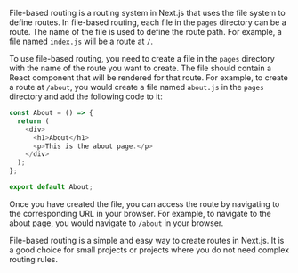 File-based routing is a routing system in Next.js that uses the file system to define routes. In file-based routing, each file in the `pages` directory can be a route. The name of the file is used to define the route path. For example, a file named `index.js` will be a route at `/`.

To use file-based routing, you need to create a file in the `pages` directory with the name of the route you want to create. The file should contain a React component that will be rendered for that route. For example, to create a route at `/about`, you would create a file named `about.js` in the `pages` directory and add the following code to it:

```js
const About = () => {
  return (
    <div>
      <h1>About</h1>
      <p>This is the about page.</p>
    </div>
  );
};

export default About;
```

Once you have created the file, you can access the route by navigating to the corresponding URL in your browser. For example, to navigate to the about page, you would navigate to `/about` in your browser.

File-based routing is a simple and easy way to create routes in Next.js. It is a good choice for small projects or projects where you do not need complex routing rules.

